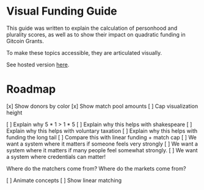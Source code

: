 # Visual Funding Guide
This guide was written to explain the calculation of personhood and plurality scores, as well as to show their impact on quadratic funding in Gitcoin Grants.

To make these topics accessible, they are articulated visually. 

See hosted version [here](https://62b90550d2fa15311137d1af--relaxed-macaron-8a0563.netlify.app/).


# Roadmap
[x] Show donors by color
[x] Show match pool amounts
[ ] Cap visualization height

[ ] Explain why 5 * 1 > 1 * 5
[ ] Explain why this helps with shakespeare
[ ] Explain why this helps with voluntary taxation
[ ] Explain why this helps with funding the long tail
[ ] Compare this with linear funding + match cap
[ ] We want a system where it matters if someone feels very strongly
[ ] We want a system where it matters if many people feel somewhat strongly.
[ ] We want a system where credentials can matter!

Where do the matchers come from?
Where do the markets come from?


[ ] Animate concepts
[ ] Show linear matching 
